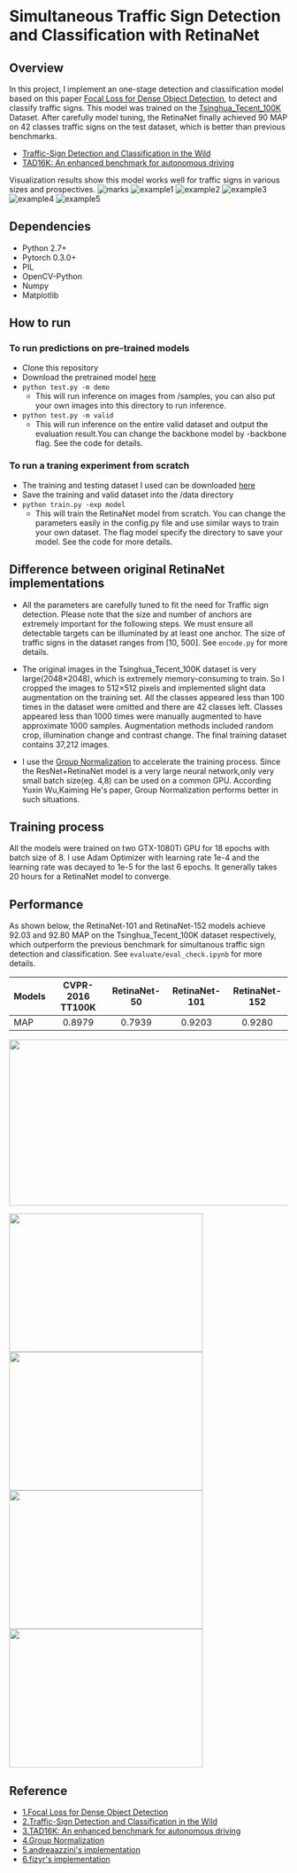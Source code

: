 
# Simultaneous Traffic Sign Detection and Classification with RetinaNet

## Overview
In this project, I implement an one-stage detection and classification model based on this paper 
[Focal Loss for Dense Object Detection](https://arxiv.org/pdf/1708.02002.pdf), to detect and classify traffic signs. This model was trained on the [Tsinghua_Tecent_100K](http://cg.cs.tsinghua.edu.cn/traffic-sign/) Dataset. After carefully model tuning, the RetinaNet finally achieved 90 MAP on 42 classes traffic signs on the test dataset, which is better than previous benchmarks.

* [Traffic-Sign Detection and Classification in the Wild](https://www.cv-foundation.org/openaccess/content_cvpr_2016/papers/Zhu_Traffic-Sign_Detection_and_CVPR_2016_paper.pdf)
* [TAD16K: An enhanced benchmark for autonomous driving](https://sigport.org/sites/default/files/docs/ICIP2017_poster_5.pdf)

 Visualization results show this model works well for traffic signs in various sizes and prospectives.
![marks](examples/marks.png)
![example1](examples/example1.jpg)
![example2](examples/example2.jpg)
![example3](examples/example3.jpg)
![example4](examples/example4.jpg)
![example5](examples/example5.jpg)

## Dependencies
* Python 2.7+
* Pytorch 0.3.0+
* PIL
* OpenCV-Python
* Numpy
* Matplotlib

## How to run

### To run predictions on pre-trained models
* Clone this repository
* Download the pretrained model [here](https://pan.baidu.com/s/1mafO6ldO5Fj95VM-34IeoQ)
* ```python test.py -m demo```
    * This will run inference on images from /samples, you can also put your own images into this directory to run inference.
* ```python test.py -m valid```
    * This will run inference on the entire valid dataset and output the evaluation result.You can change the backbone model by -backbone flag. See the code for details.

### To run a traning experiment from scratch
* The training and testing dataset I used can be downloaded [here](https://pan.baidu.com/s/1bgJlc6qVanJAtxAKGTerGg)
* Save the training and valid dataset into the /data directory
* ```python train.py -exp model```
    * This will train the RetinaNet model from scratch. You can change the parameters easily in the config.py file and use similar ways to train your own dataset. The flag model specify the directory to save your model. See the code for more details.
    

## Difference between original RetinaNet implementations
* All the parameters are carefully tuned to fit the need for Traffic sign detection. Please note that the size and number of anchors are extremely important for the following steps. We must ensure all detectable targets can be illuminated by at least one anchor. The size of traffic signs in the dataset ranges from [10, 500]. See `encode.py` for more details. 

* The original images in the Tsinghua_Tecent_100K dataset is very large(2048×2048), which is extremely memory-consuming to train. So I cropped the images to 512×512 pixels and implemented slight data augmentation on the training set. All the classes appeared less than 100 times in the dataset were omitted and there are 42 classes left. Classes appeared less than 1000 times were manually augmented to have approximate 1000 samples. Augmentation methods included random crop, illumination change and contrast change. The final training dataset contains 37,212 images. 

* I use the [Group Normalization](https://arxiv.org/pdf/1803.08494.pdf) to accelerate the training process. Since the ResNet+RetinaNet model is a very large neural network,only very small batch size(eg. 4,8) can be used on a common GPU. According Yuxin Wu,Kaiming He's paper, Group Normalization performs better in such situations. 

## Training process
All the models were trained on two GTX-1080Ti GPU for 18 epochs with batch size of 8. I use Adam Optimizer with learning rate 1e-4 and the learning rate was decayed to 1e-5 for the last 6 epochs. It generally takes 20 hours for a RetinaNet model to converge.

## Performance

 As shown below, the RetinaNet-101 and RetinaNet-152 models achieve 92.03 and 92.80 MAP on the Tsinghua_Tecent_100K dataset respectively, which outperform the previous benchmark for simultanous traffic sign detection and classification. See `evaluate/eval_check.ipynb` for more details.
 
 
  Models | CVPR-2016 TT100K | RetinaNet-50| RetinaNet-101 |RetinaNet-152
-------- |:----------------:| :-----------: | :-------------: | :------------:
MAP | 0.8979 | 0.7939 | 0.9203 | 0.9280 


<img src="data/pr.png" width=600 height=300 align='center'>

<img src="data/pr1.png" width=350 height=250 align='left'> <img src="data/pr2.png" width=350 height=250>
<img src="data/pr3.png" width=350 height=250 align='left'> <img src="data/pr4.png" width=350 height=250>


## Reference
* [1.Focal Loss for Dense Object Detection](https://arxiv.org/pdf/1708.02002.pdf)
* [2.Traffic-Sign Detection and Classification in the Wild](https://www.cv-foundation.org/openaccess/content_cvpr_2016/papers/Zhu_Traffic-Sign_Detection_and_CVPR_2016_paper.pdf)
* [3.TAD16K: An enhanced benchmark for autonomous driving](https://sigport.org/sites/default/files/docs/ICIP2017_poster_5.pdf)
* [4.Group Normalization](https://arxiv.org/pdf/1803.08494.pdf)
* [5.andreaazzini's implementation](https://github.com/andreaazzini/retinanet.pytorch)
* [6.fizyr's implementation](https://github.com/fizyr/keras-retinanet)



```python

```
